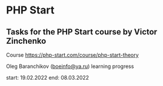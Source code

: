 # PHP Start
## Tasks for the PHP Start course by Victor Zinchenko

Course https://php-start.com/course/php-start-theory

Oleg Baranchikov (boeinfo@ya.ru) learning progress

start: 19.02.2022
end:   08.03.2022
 
